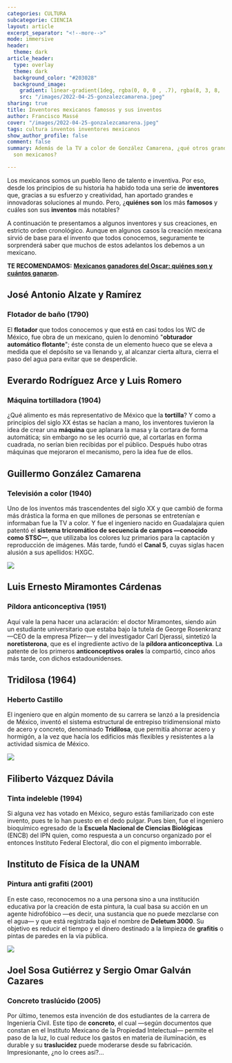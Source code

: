 ```yaml
---
categories: CULTURA
subcategorie: CIENCIA
layout: article
excerpt_separator: "<!--more-->"
mode: immersive
header:
  theme: dark
article_header:
  type: overlay
  theme: dark
  background_color: "#203028"
  background_image:
    gradient: linear-gradient(1deg, rgba(0, 0, 0 , .7), rgba(8, 3, 8, .9))
    src: "/images/2022-04-25-gonzalezcamarena.jpeg"
sharing: true
title: Inventores mexicanos famosos y sus inventos
author: Francisco Massé
cover: "/images/2022-04-25-gonzalezcamarena.jpeg"
tags: cultura inventos inventores mexicanos
show_author_profile: false
comment: false
summary: Además de la TV a color de González Camarena, ¿qué otros grandes inventos
  son mexicanos?

---
```

Los mexicanos somos un pueblo lleno de talento e inventiva. Por eso, desde los principios de su historia ha habido toda una serie de **inventores** que, gracias a su esfuerzo y creatividad, han aportado grandes e innovadoras soluciones al mundo. Pero, ¿**quiénes son** los más **famosos** y cuáles son sus **inventos** más notables?

A continuación te presentamos a algunos inventores y sus creaciones, en estricto orden cronológico. Aunque en algunos casos la creación mexicana sirvió de base para el invento que todos conocemos, seguramente te sorprenderá saber que muchos de estos adelantos los debemos a un mexicano.

**TE RECOMENDAMOS:** [**Mexicanos ganadores del Oscar: quiénes son y cuántos ganaron**](https://blog.tonoysumariachi.com/mexicanisimos/2022/04/27/mexicanos-ganadores-del-oscar-quienes-son-y-cuantos-ganaron.html)**.**

## José Antonio Alzate y Ramírez

### Flotador de baño (1790)

El **flotador** que todos conocemos y que está en casi todos los WC de México, fue obra de un mexicano, quien lo denominó "**obturador automático flotante**"; éste consta de un elemento hueco que se eleva a medida que el depósito se va llenando y, al alcanzar cierta altura, cierra el paso del agua para evitar que se desperdicie.

## Everardo Rodríguez Arce y Luis Romero

### Máquina tortilladora (1904)

¿Qué alimento es más representativo de México que la **tortilla**? Y como a principios del siglo XX éstas se hacían a mano, los inventores tuvieron la idea de crear una **máquina** que aplanara la masa y la cortara de forma automática; sin embargo no se les ocurrió que, al cortarlas en forma cuadrada, no serían bien recibidas por el público. Después hubo otras máquinas que mejoraron el mecanismo, pero la idea fue de ellos.

## Guillermo González Camarena

### Televisión a color (1940)

Uno de los inventos más trascendentes del siglo XX y que cambió de forma más drástica la forma en que millones de personas se entretenían e informaban fue la TV a color. Y fue el ingeniero nacido en Guadalajara quien patentó el **sistema tricromático de secuencia de campos —conocido como STSC—**, que utilizaba los colores luz primarios para la captación y reproducción de imágenes. Más tarde, fundó el **Canal 5**, cuyas siglas hacen alusión a sus apellidos: HXGC.

![](https://upload.wikimedia.org/wikipedia/commons/a/ad/Ing._Guillermo_Gonz%C3%A1lez_Camarena.jpg)

## Luis Ernesto Miramontes Cárdenas

### Píldora anticonceptiva (1951)

Aquí vale la pena hacer una aclaración: el doctor Miramontes, siendo aún un estudiante universitario que estaba bajo la tutela de George Rosenkranz —CEO de la empresa Pfizer— y del investigador Carl Djerassi, sintetizó la **noretisterona**, que es el ingrediente activo de la **píldora anticonceptiva**. La patente de los primeros **anticonceptivos orales** la compartió, cinco años más tarde, con dichos estadounidenses.

## Tridilosa (1964)

### Heberto Castillo

El ingeniero que en algún momento de su carrera se lanzó a la presidencia de México, inventó el sistema estructural de entrepiso tridimensional mixto de acero y concreto, denominado **Tridilosa**, que permitía ahorrar acero y hormigón, a la vez que hacía los edificios más flexibles y resistentes a la actividad sísmica de México.

![](https://upload.wikimedia.org/wikipedia/commons/9/99/Heberto_Castillo.jpg)

## Filiberto Vázquez Dávila

### Tinta indeleble (1994)

Si alguna vez has votado en México, seguro estás familiarizado con este invento, pues te lo han puesto en el dedo pulgar. Pues bien, fue el ingeniero bioquímico egresado de la **Escuela Nacional de Ciencias Biológicas** (ENCB) del IPN quien, como respuesta a un concurso organizado por el entonces Instituto Federal Electoral, dio con el pigmento imborrable.

## Instituto de Física de la UNAM

### Pintura anti grafiti (2001)

En este caso, reconocemos no a una persona sino a una institución educativa por la creación de esta pintura, la cual basa su acción en un agente hidrofóbico —es decir, una sustancia que no puede mezclarse con el agua— y que está registrada bajo el nombre de **Deletum 3000**. Su objetivo es reducir el tiempo y el dinero destinado a la limpieza de **grafitis** o pintas de paredes en la vía pública.

![](https://upload.wikimedia.org/wikipedia/commons/thumb/4/40/Grafitti_en_Almer%C3%ADa_20201004.jpg/1280px-Grafitti_en_Almer%C3%ADa_20201004.jpg)

## Joel Sosa Gutiérrez y Sergio Omar Galván Cazares

### Concreto traslúcido (2005)

Por último, tenemos esta invención de dos estudiantes de la carrera de Ingeniería Civil. Este tipo de **concreto**, el cual —según documentos que constan en el Instituto Mexicano de la Propiedad Intelectual— permite el paso de la luz, lo cual reduce los gastos en materia de iluminación, es durable y su **traslucidez** puede moderarse desde su fabricación. Impresionante, ¿no lo crees así?…